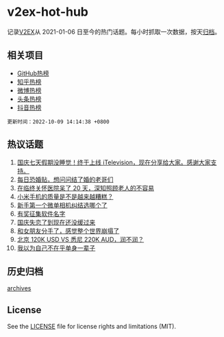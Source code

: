 # v2ex-hot-hub

 记录[V2EX](https://www.v2ex.com/)从 2021-01-06 日至今的热门话题。每小时抓取一次数据，按天[归档](archives)。
 
 ## 相关项目

- [GitHub热榜](https://github.com/snaildev/github-hot-hub)
- [知乎热榜](https://github.com/snaildev/zhihu-hot-hub)
- [微博热榜](https://github.com/snaildev/weibo-hot-hub)
- [头条热榜](https://github.com/snaildev/toutiao-hot-hub)
- [抖音热榜](https://github.com/snaildev/douyin-hot-hub)


 `更新时间：2022-10-09 14:14:38 +0800`

## 热议话题

1. [国庆七天假期没睡觉！终于上线 iTelevision，现在分享给大家。感谢大家支持。](https://www.v2ex.com/t/885414)
1. [每日恐婚贴，想问问结了婚的老哥们](https://www.v2ex.com/t/885297)
1. [在临终关怀医院呆了 20 天，深知照顾老人的不容易](https://www.v2ex.com/t/885433)
1. [小米手机的质量是不是越来越糟糕？](https://www.v2ex.com/t/885250)
1. [新手第一个微单相机纠结选哪个了](https://www.v2ex.com/t/885355)
1. [有奖征集软件名字](https://www.v2ex.com/t/885384)
1. [国庆失恋了到现在还没缓过来](https://www.v2ex.com/t/885269)
1. [和女朋友分手了，感觉整个世界崩塌了](https://www.v2ex.com/t/885488)
1. [北京 120K USD VS 悉尼 220K AUD，润不润？](https://www.v2ex.com/t/885434)
1. [我以为自己不在乎单身一辈子](https://www.v2ex.com/t/885452)

## 历史归档

[archives](archives)

## License

See the [LICENSE](LICENSE) file for license rights and limitations (MIT).
